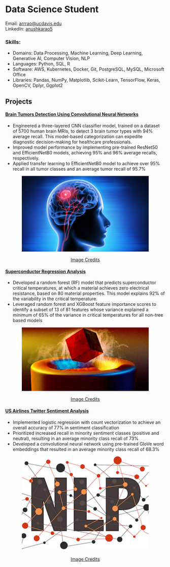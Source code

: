 # Data Science Student

  Email: [arrrao@ucdavis.edu](mailto:arrrao@ucdavis.edu)  
  LinkedIn: [anushkarao5](https://www.linkedin.com/in/anushkarao5/)

### Skills:
- Domains: Data Processing, Machine Learning, Deep Learning, Generative AI, Computer Vision, NLP
- Languages: Python, SQL, R
- Software: AWS, Kubernetes, Docker, Git, PostgreSQL, MySQL, Microsoft Office
- Libraries: Pandas, NumPy, Matplotlib, Scikit-Learn, TensorFlow, Keras, OpenCV, Dplyr, Ggplot2

## Projects 

#### [Brain Tumors Detection Using Convolutional Neural Networks](https://github.com/anushkarao5/BrainTumorDetectionCNN)
- Engineered a three-layered CNN classifier model, trained on a dataset of 5700 human brain MRIs, to detect 3 brain tumor types with 94% average recall. This model-based categorization can expedite diagnostic decision-making for healthcare professionals. 
- Improved model performance by implementing pre-trained ResNet50 and EfficientNetB0 models, achieving 95% and 96% average recalls, respectively.
- Applied transfer learning to EfficientNetB0 model to achieve over 95% recall in all tumor classes and an average tumor recall of 95.7% 
<p align="center">
  <img src="assets/Images/brain_tumor.jpeg" alt="Image Alt Text" width="400px" height="auto">
</p>
<p align="center">
  <a href="https://awaregleneaglesglobalhospitallbnagar.com/health-plus-blog/what-are-the-common-sign-and-symptoms-of-a-brain-tumour/">Image Credits</a>
</p>

#### [Superconductor Regression Analysis](https://github.com/anushkarao5/SuperconductorRegressionAnalysis?tab=readme-ov-file)
- Developed a random forest (RF) model that predicts superconductor critical temperatures, at which a material achieves zero electrical resistance, based on 80 material properties. This model explains 92% of the variability in the critical temperature.
- Leveraged random forest and XGBoost feature importance scores to identify a subset of 13 of 81 features whose variance explained a minimum of 65% of the variance in critical temperatures for all non-tree based models
<p align="center">
  <img src="assets/Images/superconductor.png" alt="Image Alt Text" width="400px" height="auto">
</p>
<p align="center">
  <a href="https://futurism.com/claim-room-temperature-superconductor-tearing-apart">Image Credits</a>
</p>


#### [US Airlines Twitter Sentiment Analysis](https://github.com/anushkarao5/USAirlinesSentimentAnalysis?tab=readme-ov-file)

- Implemented logistic regression with count vectorization to achieve an overall accuracy of 77% in sentiment classification 
- Prioritized increased recall in minority sentiment classes (positive and neutral), resulting in an average minority class recall of 73%
- Developed a convolutional neural network using pre-trained GloVe word embeddings that resulted in an average minority class recall of 68.3%
<p align="center">
  <img src="assets/Images/nlp.jpeg" alt="Image Alt Text" width="400px" height="auto">
</p>
<p align="center">
  <a href="https://www.dataversity.net/what-is-natural-language-processing-nlp/">Image Credits</a>
</p>



